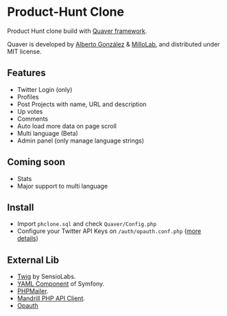 Product-Hunt Clone
==================

Product Hunt clone build with [Quaver framework](https://github.com/millolab/quaver).

Quaver is developed by [Alberto González](https://github.com/albertogonzcat) & [MilloLab](http://millolab.com), and distributed under MIT license.

Features
--------

* Twitter Login (only)
* Profiles
* Post Projects with name, URL and description
* Up votes
* Comments
* Auto load more data on page scroll
* Multi language (Beta)
* Admin panel (only manage language strings)


Coming soon
------------
* Stats
* Major support to multi language


Install
-------
* Import `phclone.sql` and check `Quaver/Config.php`
* Configure your Twitter API Keys on `/auth/opauth.conf.php` ([more details](https://github.com/opauth/twitter))


External Lib
------------
* [Twig](http://twig.sensiolabs.org/) by SensioLabs.
* [YAML Component](http://symfony.com/doc/current/components/yaml/introduction.html) of Symfony.
* [PHPMailer](https://github.com/PHPMailer/PHPMailer).
* [Mandrill PHP API Client](https://mandrillapp.com/api/docs/).
* [Opauth](http://opauth.org/)
